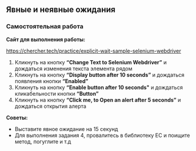 ## Явные и неявные ожидания

### Самостоятельная работа

**Сайт для выполнения работы:**

https://chercher.tech/practice/explicit-wait-sample-selenium-webdriver

1. Кликнуть на кнопку **“Change Text to Selenium Webdriver”** и дождаться изменения текста элемента рядом
2. Кликнуть на кнопку **“Display button after 10 seconds”** и дождаться появления кнопки **“Enabled”**
3. Кликнуть на кнопку **“Enable button after 10 seconds"** и дождаться кликабельности кнопки **“Button”**
4. Кликнуть на кнопку **“Click me, to Open an alert after 5 seconds”** и дождаться открытия алерта

**Советы:**
- Выставите явное ожидание на 15 секунд
- Для выполнения задания 4, провалитесь в библиотеку EC и поищите метод, погуглите и т.д
